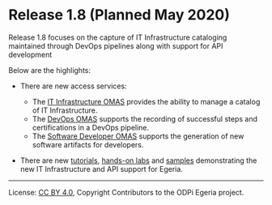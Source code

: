 <!-- SPDX-License-Identifier: CC-BY-4.0 -->
<!-- Copyright Contributors to the ODPi Egeria project. -->

# Release 1.8 (Planned May 2020)

Release 1.8 focuses on the capture of 
IT Infrastructure cataloging maintained through DevOps pipelines
along with support for API development

Below are the highlights:

* There are new access services:
   * The [IT Infrastructure OMAS](../open-metadata-implementation/access-services/it-infrastructure) provides the ability to manage a catalog of IT Infrastructure.
   * The [DevOps OMAS](../open-metadata-implementation/access-services/dev-ops) supports the recording of successful steps and certifications in a DevOps pipeline.
   * The [Software Developer OMAS](../open-metadata-implementation/access-services/software-developer) supports the generation of new software artifacts for developers.
     
* There are new [tutorials](../open-metadata-resources/open-metadata-tutorials),
  [hands-on labs](../open-metadata-resources/open-metadata-labs) and
  [samples](../open-metadata-resources/open-metadata-samples) demonstrating
  the new IT Infrastructure and API support for Egeria. 
  
----
License: [CC BY 4.0](https://creativecommons.org/licenses/by/4.0/),
Copyright Contributors to the ODPi Egeria project.